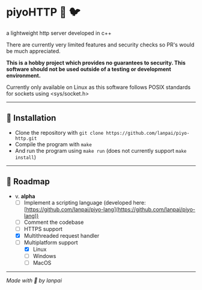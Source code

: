 # piyoHTTP :love_letter: 🐦
a lightweight http server developed in c++

There are currently very limited features and security checks so PR's would be much appreciated.

**This is a hobby project which provides no guarantees to security. This software should not be used outside of a testing or development environment.**

Currently only available on Linux as this software follows POSIX standards for sockets using <sys/socket.h>

---

## 💽 Installation
- Clone the repository with `git clone https://github.com/lanpai/piyo-http.git`
- Compile the program with `make`
- And run the program using `make run` (does not currently support `make install`)

---

## 🚧 Roadmap
- v. **alpha**
  - [ ] Implement a scripting language (developed here: [https://github.com/lanpai/piyo-lang](https://github.com/lanpai/piyo-lang))
  - [ ] Comment the codebase
  - [ ] HTTPS support
  - [x] Multithreaded request handler
  - [ ] Multiplatform support
    - [x] Linux
    - [ ] Windows
    - [ ] MacOS

---

*Made with 💖 by lanpai*
